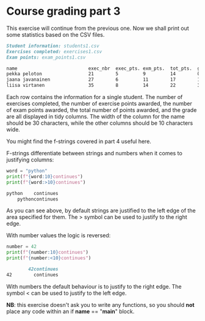 
# Course grading part 3

This exercise will continue from the previous one. Now we shall print out some statistics based on the CSV files.

```markdown
Student information: students1.csv
Exercises completed: exercises1.csv
Exam points: exam_points1.csv

name                          exec_nbr  exec_pts. exm_pts.  tot_pts.  grade
pekka peloton                 21        5         9         14        0
jaana javanainen              27        6         11        17        1
liisa virtanen                35        8         14        22        3
```

Each row contains the information for a single student. The number of exercises completed, the number of exercise points awarded, the number of exam points awarded, the total number of points awarded, and the grade are all displayed in tidy columns. The width of the column for the name should be 30 characters, while the other columns should be 10 characters wide.

You might find the f-strings covered in part 4 useful here.

F-strings differentiate between strings and numbers when it comes to justifying columns:

```python
word = "python"
print(f"{word:10}continues")
print(f"{word:>10}continues")
```

```markdown
python    continues
    pythoncontinues
```

As you can see above, by default strings are justified to the left edge of the area specified for them. The > symbol can be used to justify to the right edge.

With number values the logic is reversed:

```python
number = 42
print(f"{number:10}continues")
print(f"{number:<10}continues")
```

```markdown
        42continues
42        continues
```

With numbers the default behaviour is to justify to the right edge. The symbol < can be used to justify to the left edge.

**NB**: this exercise doesn't ask you to write any functions, so you should **not** place any code within an if __name__ == "__main__" block.
